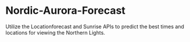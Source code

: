 # Nordic-Aurora-Forecast
Utilize the Locationforecast and Sunrise APIs to predict the best times and locations for viewing the Northern Lights.
